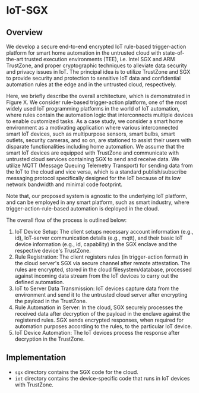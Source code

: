 # IoT-SGX

## Overview
We develop a secure end-to-end encrypted IoT rule-based trigger-action platform for smart home automation in the untrusted cloud with state-of-the-art trusted execution environments (TEE), i.e. Intel SGX and ARM TrustZone, and proper cryptographic techniques to alleviate data security and privacy issues in IoT. The principal idea is to utilize TrustZone and SGX to provide security and protection to sensitive IoT data and confidential automation rules at the edge and in the untrusted cloud, respectively.

Here, we briefly describe the overall architecture, which is demonstrated in Figure X. We consider rule-based trigger-action platform, one of the most widely used IoT programming platforms in the world of IoT automation, where rules contain the automation logic that interconnects multiple devices to enable customized tasks. As a case study, we consider a smart home environment as a motivating application where various interconnected smart IoT devices, such as multipurpose sensors, smart bulbs, smart outlets, security cameras, and so on, are stationed to assist their users with disparate functionalities including home automation.  We assume that the smart IoT devices are equipped with TrustZone and communicate with untrusted cloud services containing SGX to send and receive data. We utilize MQTT (Message Queuing Telemetry Transport) for sending data from the IoT to the cloud and vice versa, which is a standard publish/subscribe messaging protocol specifically designed for the IoT because of its low network bandwidth and minimal code footprint. 

Note that, our proposed system is agnostic to the underlying IoT platform, and can be employed in any smart platform, such as smart industry, where trigger-action-rule-based automation is deployed in the cloud.

The overall flow of the process is outlined below:

1. IoT Device Setup: The client setups necessary account information (e.g., id), IoT-server communication details (e.g., mqtt), and their basic IoT device information (e.g., id, capability) in the SGX enclave and the respective device's TrustZone.
2. Rule Registration: The client registers rules (in trigger-action format) in the cloud server's SGX via secure channel after remote attestation. The rules are encrypted, stored in the cloud filesystem/database, processed against incoming data stream from the IoT devices to carry out the defined automation.
3. IoT to Server Data Transmission: IoT devices capture data from the environment and send it to the untrusted cloud server after encrypting the payload in the TrustZone. 
4. Rule Automation in Server: In the cloud, SGX securely processes the received data after decryption of the payload in the enclave against the registered rules. SGX sends encrypted responses, when required for automation purposes according to the rules, to the particular IoT device. 
5. IoT Device Automation: The IoT devices process the response after decryption in the TrustZone. 

## Implementation
- `sgx` directory contains the SGX code for the cloud.
- `iot` directory contains the device-specific code that runs in IoT devices with TrustZone.
